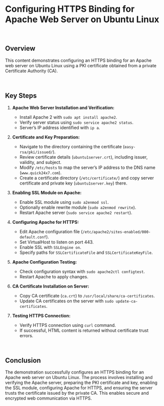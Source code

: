# Configuring HTTPS Binding for Apache Web Server on Ubuntu Linux

<br>

## Overview

This content demonstrates configuring an HTTPS binding for an Apache web server on Ubuntu Linux using a PKI certificate obtained from a private Certificate Authority (CA).

<br>

## Key Steps

1. **Apache Web Server Installation and Verification:**
   - Install Apache 2 with `sudo apt install apache2`.
   - Verify server status using `sudo service apache2 status`.
   - Server’s IP address identified with `ip a`.

2. **Certificate and Key Preparation:**
   - Navigate to the directory containing the certificate (`easy-rsa/pki/issued/`).
   - Review certificate details (`ubuntu1server.crt`), including issuer, validity, and subject.
   - Modify `/etc/hosts` to map the server’s IP address to the DNS name (`www.quick24x7.com`).
   - Create a certificate directory (`/etc/certificate/`) and copy server certificate and private key (`ubuntu1server.key`) there.

3. **Enabling SSL Module on Apache:**
   - Enable SSL module using `sudo a2enmod ssl`.
   - Optionally enable rewrite module (`sudo a2enmod rewrite`).
   - Restart Apache server (`sudo service apache2 restart`).

4. **Configuring Apache for HTTPS:**
   - Edit Apache configuration file (`/etc/apache2/sites-enabled/000-default.conf`).
   - Set VirtualHost to listen on port 443.
   - Enable SSL with `SSLEngine on`.
   - Specify paths for `SSLCertificateFile` and `SSLCertificateKeyFile`.

5. **Apache Configuration Testing:**
   - Check configuration syntax with `sudo apache2ctl configtest`.
   - Restart Apache to apply changes.

6. **CA Certificate Installation on Server:**
   - Copy CA certificate (`ca.crt`) to `/usr/local/share/ca-certificates`.
   - Update CA certificates on the server with `sudo update-ca-certificates`.

7. **Testing HTTPS Connection:**
   - Verify HTTPS connection using `curl` command.
   - If successful, HTML content is returned without certificate trust errors.

<br>

## Conclusion

The demonstration successfully configures an HTTPS binding for an Apache web server on Ubuntu Linux. The process involves installing and verifying the Apache server, preparing the PKI certificate and key, enabling the SSL module, configuring Apache for HTTPS, and ensuring the server trusts the certificate issued by the private CA. This enables secure and encrypted web communication via HTTPS.
